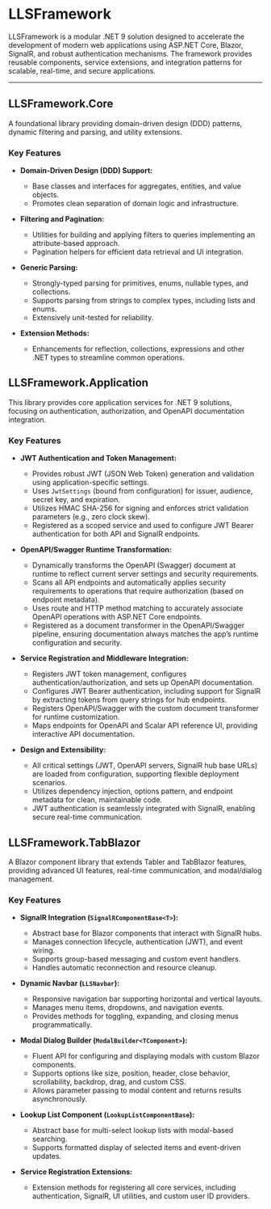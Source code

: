 # LLSFramework

LLSFramework is a modular .NET 9 solution designed to accelerate the development of modern web applications using ASP.NET Core, Blazor, SignalR, and robust authentication mechanisms. The framework provides reusable components, service extensions, and integration patterns for scalable, real-time, and secure applications.

---

## LLSFramework.Core

A foundational library providing domain-driven design (DDD) patterns, dynamic filtering and parsing, and utility extensions.

### Key Features

- **Domain-Driven Design (DDD) Support:**
  - Base classes and interfaces for aggregates, entities, and value objects.
  - Promotes clean separation of domain logic and infrastructure.

- **Filtering and Pagination:**
  - Utilities for building and applying filters to queries implementing an attribute-based approach.
  - Pagination helpers for efficient data retrieval and UI integration.

- **Generic Parsing:**
  - Strongly-typed parsing for primitives, enums, nullable types, and collections.
  - Supports parsing from strings to complex types, including lists and enums.
  - Extensively unit-tested for reliability.

- **Extension Methods:**
  - Enhancements for reflection, collections, expressions and other .NET types to streamline common operations.

## LLSFramework.Application

This library provides core application services for .NET 9 solutions, focusing on authentication, authorization, and OpenAPI documentation integration. 

### Key Features

- **JWT Authentication and Token Management:**
  - Provides robust JWT (JSON Web Token) generation and validation using application-specific settings.  
  - Uses `JwtSettings` (bound from configuration) for issuer, audience, secret key, and expiration.
  - Utilizes HMAC SHA-256 for signing and enforces strict validation parameters (e.g., zero clock skew).
  - Registered as a scoped service and used to configure JWT Bearer authentication for both API and SignalR endpoints.
 
- **OpenAPI/Swagger Runtime Transformation:**
  - Dynamically transforms the OpenAPI (Swagger) document at runtime to reflect current server settings and security requirements.
  - Scans all API endpoints and automatically applies security requirements to operations that require authorization (based on endpoint metadata).
  - Uses route and HTTP method matching to accurately associate OpenAPI operations with ASP.NET Core endpoints.
  - Registered as a document transformer in the OpenAPI/Swagger pipeline, ensuring documentation always matches the app’s runtime configuration and security.
 
- **Service Registration and Middleware Integration:**
  - Registers JWT token management, configures authentication/authorization, and sets up OpenAPI documentation.
  - Configures JWT Bearer authentication, including support for SignalR by extracting tokens from query strings for hub endpoints.
  - Registers OpenAPI/Swagger with the custom document transformer for runtime customization.
  - Maps endpoints for OpenAPI and Scalar API reference UI, providing interactive API documentation.
 
- **Design and Extensibility:**
  - All critical settings (JWT, OpenAPI servers, SignalR hub base URLs) are loaded from configuration, supporting flexible deployment scenarios.
  - Utilizes dependency injection, options pattern, and endpoint metadata for clean, maintainable code.
  - JWT authentication is seamlessly integrated with SignalR, enabling secure real-time communication.

## LLSFramework.TabBlazor

A Blazor component library that extends Tabler and TabBlazor features, providing advanced UI features, real-time communication, and modal/dialog management.

### Key Features

- **SignalR Integration (`SignalRComponentBase<T>`):**
  - Abstract base for Blazor components that interact with SignalR hubs.
  - Manages connection lifecycle, authentication (JWT), and event wiring.
  - Supports group-based messaging and custom event handlers.
  - Handles automatic reconnection and resource cleanup.

- **Dynamic Navbar (`LLSNavbar`):**
  - Responsive navigation bar supporting horizontal and vertical layouts.
  - Manages menu items, dropdowns, and navigation events.
  - Provides methods for toggling, expanding, and closing menus programmatically.

- **Modal Dialog Builder (`ModalBuilder<TComponent>`):**
  - Fluent API for configuring and displaying modals with custom Blazor components.
  - Supports options like size, position, header, close behavior, scrollability, backdrop, drag, and custom CSS.
  - Allows parameter passing to modal content and returns results asynchronously.

- **Lookup List Component (`LookupListComponentBase`):**
  - Abstract base for multi-select lookup lists with modal-based searching.
  - Supports formatted display of selected items and event-driven updates.

- **Service Registration Extensions:**
  - Extension methods for registering all core services, including authentication, SignalR, UI utilities, and custom user ID providers.
